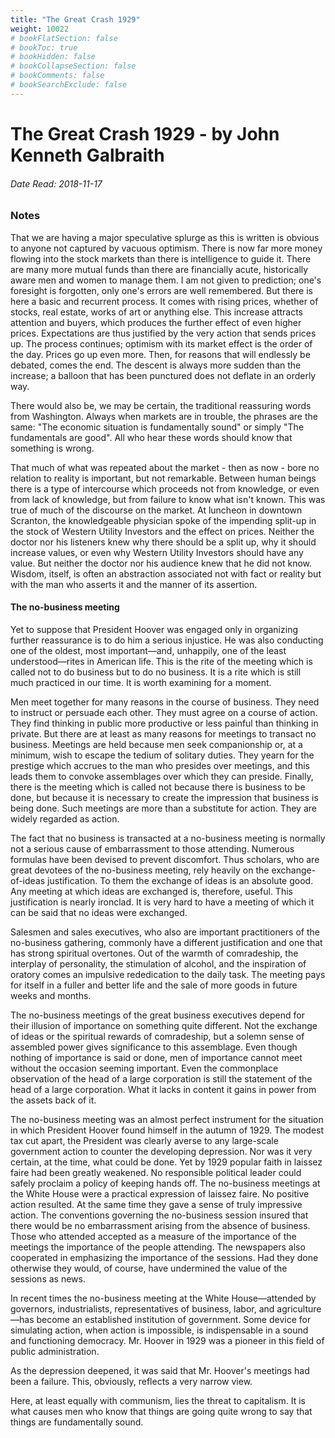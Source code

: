 ```yaml
---
title: "The Great Crash 1929"
weight: 10022
# bookFlatSection: false
# bookToc: true
# bookHidden: false
# bookCollapseSection: false
# bookComments: false
# bookSearchExclude: false
---
```


# The Great Crash 1929 - by John Kenneth Galbraith

###### Date Read: 2018-11-17

### Notes

That we are having a major speculative splurge as this is written is obvious to anyone not captured by vacuous optimism. There is now far more money flowing into the stock markets than there is intelligence to guide it. There are many more mutual funds than there are financially acute, historically aware men and women to manage them. I am not given to prediction; one's foresight is forgotten, only one's errors are well remembered. But there is here a basic and recurrent process. It comes with rising prices, whether of stocks, real estate, works of art or anything else. This increase attracts attention and buyers, which produces the further effect of even higher prices. Expectations are thus justified by the very action that sends prices up. The process continues; optimism with its market effect is the order of the day. Prices go up even more. Then, for reasons that will endlessly be debated, comes the end. The descent is always more sudden than the increase; a balloon that has been punctured does not deflate in an orderly way.

There would also be, we may be certain, the traditional reassuring words from Washington. Always when markets are in trouble, the phrases are the same: "The economic situation is fundamentally sound" or simply "The fundamentals are good". All who hear these words should know that something is wrong.

That much of what was repeated about the market - then as now - bore no relation to reality is important, but not remarkable. Between human beings there is a type of intercourse which proceeds not from knowledge, or even from lack of knowledge, but from failure to know what isn't known. This was true of much of the discourse on the market. At luncheon in downtown Scranton, the knowledgeable physician spoke of the impending split-up in the stock of Western Utility Investors and the effect on prices. Neither the doctor nor his listeners knew why there should be a split up, why it should increase values, or even why Western Utility Investors should have any value. But neither the doctor nor his audience knew that he did not know. Wisdom, itself, is often an abstraction associated not with fact or reality but with the man who asserts it and the manner of its assertion.

#### The no-business meeting
Yet to suppose that President Hoover was engaged only in organizing further reassurance is to do him a serious injustice. He was also conducting one of the oldest, most important—and, unhappily, one of the least understood—rites in American life. This is the rite of the meeting which is called not to do business but to do no business. It is a rite which is still much practiced in our time. It is worth examining for a moment.

Men meet together for many reasons in the course of business. They need to instruct or persuade each other. They must agree on a course of action. They find thinking in public more productive or less painful than thinking in private. But there are at least as many reasons for meetings to transact no business. Meetings are held because men seek companionship or, at a minimum, wish to escape the tedium of solitary duties. They yearn for the prestige which accrues to the man who presides over meetings, and this leads them to convoke assemblages over which they can preside. Finally, there is the meeting which is called not because there is business to be done, but because it is necessary to create the impression that business is being done. Such meetings are more than a substitute for action. They are widely regarded as action.

The fact that no business is transacted at a no-business meeting is normally not a serious cause of embarrassment to those attending. Numerous formulas have been devised to prevent discomfort. Thus scholars, who are great devotees of the no-business meeting, rely heavily on the exchange-of-ideas justification. To them the exchange of ideas is an absolute good. Any meeting at which ideas are exchanged is, therefore, useful. This justification is nearly ironclad. It is very hard to have a meeting of which it can be said that no ideas were exchanged.

Salesmen and sales executives, who also are important practitioners of the no-business gathering, commonly have a different justification and one that has strong spiritual overtones. Out of the warmth of comradeship, the interplay of personality, the stimulation of alcohol, and the inspiration of oratory comes an impulsive rededication to the daily task. The meeting pays for itself in a fuller and better life and the sale of more goods in future weeks and months.

The no-business meetings of the great business executives depend for their illusion of importance on something quite different. Not the exchange of ideas or the spiritual rewards of comradeship, but a solemn sense of assembled power gives significance to this assemblage. Even though nothing of importance is said or done, men of importance cannot meet without the occasion seeming important. Even the commonplace observation of the head of a large corporation is still the statement of the head of a large corporation. What it lacks in content it gains in power from the assets back of it.

The no-business meeting was an almost perfect instrument for the situation in which President Hoover found himself in the autumn of 1929. The modest tax cut apart, the President was clearly averse to any large-scale government action to counter the developing depression. Nor was it very certain, at the time, what could be done. Yet by 1929 popular faith in laissez faire had been greatly weakened. No responsible political leader could safely proclaim a policy of keeping hands off. The no-business meetings at the White House were a practical expression of laissez faire. No positive action resulted. At the same time they gave a sense of truly impressive action. The conventions governing the no-business session insured that there would be no embarrassment arising from the absence of business. Those who attended accepted as a measure of the importance of the meetings the importance of the people attending. The newspapers also cooperated in emphasizing the importance of the sessions. Had they done otherwise they would, of course, have undermined the value of the sessions as news.

In recent times the no-business meeting at the White House—attended by governors, industrialists, representatives of business, labor, and agriculture—has become an established institution of government. Some device for simulating action, when action is impossible, is indispensable in a sound and functioning democracy. Mr. Hoover in 1929 was a pioneer in this field of public administration.

As the depression deepened, it was said that Mr. Hoover's meetings had been a failure. This, obviously, reflects a very narrow view.

Here, at least equally with communism, lies the threat to capitalism. It is what causes men who know that things are going quite wrong to say that things are fundamentally sound.
